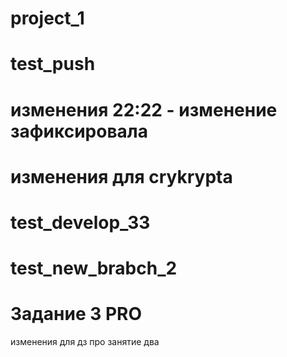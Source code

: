 # project_1


# test_push



# изменения 22:22 - изменение зафиксировала


# изменения для crykrypta

# test_develop_33

# test_new_brabch_2







# Задание 3 PRO

изменения для дз про занятие два
